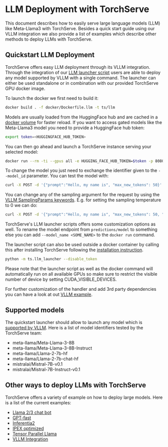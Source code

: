 # LLM Deployment with TorchServe

This document describes how to easily serve large language models (LLM) like Meta-Llama3 with TorchServe.
Besides a quick start guide using our VLLM integration we also provide a list of examples which describe other methods to deploy LLMs with TorchServe.

## Quickstart LLM Deployment

TorchServe offers easy LLM deployment through its VLLM integration.
Through the integration of our [LLM launcher script](https://github.com/pytorch/serve/blob/7a9b145204b4d7cfbb114fe737cf980221e6181e/ts/llm_launcher.py) users are able to deploy any model supported by VLLM with a single command.
The launcher can either be used standalone or in combination with our provided TorchServe GPU docker image.

To launch the docker we first need to build it:
```bash
docker build . -f docker/Dockerfile.llm -t ts/llm
```

Models are usually loaded from the HuggingFace hub and are cached in a [docker volume](https://docs.docker.com/storage/volumes/) for faster reload.
If you want to access gated models like the Meta-Llama3 model you need to provide a HuggingFace hub token:
```bash
export token=<HUGGINGFACE_HUB_TOKEN>
```

You can then go ahead and launch a TorchServe instance serving your selected model:
```bash
docker run --rm -ti --gpus all -e HUGGING_FACE_HUB_TOKEN=$token -p 8080:8080 -v data:/data ts/llm --model_id meta-llama/Meta-Llama-3-8B-Instruct --disable_token
```

To change the model you just need to exchange the identifier given to the `--model_id` parameter.
You can test the model with:
```bash
curl -X POST -d '{"prompt":"Hello, my name is", "max_new_tokens": 50}' --header "Content-Type: application/json" "http://localhost:8080/predictions/model"
```

You can change any of the sampling argument for the request by using the [VLLM SamplingParams keywords](https://docs.vllm.ai/en/stable/dev/sampling_params.html#vllm.SamplingParams).
E.g. for setting the sampling temperature to 0 we can do:
```bash
curl -X POST -d '{"prompt":"Hello, my name is", "max_new_tokens": 50, "temperature": 0}' --header "Content-Type: application/json" "http://localhost:8080/predictions/model"
```

TorchServe's LLM launcher scripts offers some customization options as well.
To rename the model endpoint from `predictions/model` to something else you can add `--model_name <SOME_NAME>` to the `docker run` command.

The launcher script can also be used outside a docker container by calling this after installing TorchServe following the [installation instruction](https://github.com/pytorch/serve/blob/feature/single_cmd_llm_deployment/README.md#-quick-start-with-torchserve).
```bash
python -m ts.llm_launcher --disable_token
```

Please note that the launcher script as well as the docker command will automatically run on all available GPUs so make sure to restrict the visible number of device by setting CUDA_VISIBLE_DEVICES.

For further customization of the handler and add 3rd party dependencies you can have a look at out [VLLM example](https://github.com/pytorch/serve/tree/master/examples/large_models/vllm).

## Supported models
The quickstart launcher should allow to launch any model which is [supported by VLLM](https://docs.vllm.ai/en/latest/models/supported_models.html).
Here is a list of model identifiers tested by the TorchServe team:

* meta-llama/Meta-Llama-3-8B
* meta-llama/Meta-Llama-3-8B-Instruct
* meta-llama/Llama-2-7b-hf
* meta-llama/Llama-2-7b-chat-hf
* mistralai/Mistral-7B-v0.1
* mistralai/Mistral-7B-Instruct-v0.1

## Other ways to deploy LLMs with TorchServe

TorchServe offers a variety of example on how to deploy large models.
Here is a list of the current examples:

* [Llama 2/3 chat bot](https://github.com/pytorch/serve/tree/master/examples/LLM/llama)
* [GPT-fast](https://github.com/pytorch/serve/tree/master/examples/large_models/gpt_fast)
* [Inferentia2](https://github.com/pytorch/serve/tree/master/examples/large_models/inferentia2)
* [IPEX optimized](https://github.com/pytorch/serve/tree/master/examples/large_models/ipex_llm_int8)
* [Tensor Parallel Llama](https://github.com/pytorch/serve/tree/master/examples/large_models/tp_llama)
* [VLLM Integration](https://github.com/pytorch/serve/tree/master/examples/large_models/vllm)
